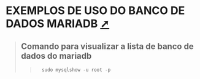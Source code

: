 # EXEMPLOS DE USO DO BANCO DE DADOS MARIADB <a href="exemplos.html" target="_blank" title="Pressione aqui para expandir este documento em nova aba." >  ➚ </a>

>## Comando para visualizar a lista de banco de dados do mariadb
>
>>```shellscript
>>   sudo mysqlshow -u root -p 
>>```  
